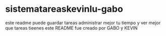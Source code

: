 # sistematareaskevinlu-gabo
este readme puede guardar tareas 
administrar mejor tu tiempo 
y ver mejor que tareas tieenes 
este README fue creado por GABO y KEVIN
